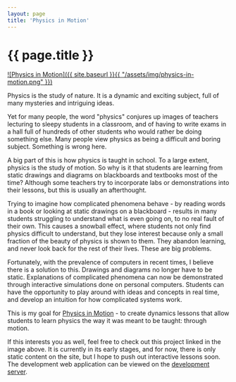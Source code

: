 ```yaml
---
layout: page
title: 'Physics in Motion'
---
```


<h1 class="page-title">{{ page.title }}</h1>

[![Physics in Motion]({{ site.baseurl }}{{ "/assets/img/physics-in-motion.png" }})](http://www.physicsinmotion.ca/)

Physics is the study of nature. It is a dynamic and exciting subject, full of many mysteries and intriguing ideas.

Yet for many people, the word "physics" conjures up images of teachers lecturing to sleepy students in a classroom, and of having to write exams in a hall full of hundreds of other students who would rather be doing something else. Many people view physics as being a difficult and boring subject. Something is wrong here.

A big part of this is how physics is taught in school. To a large extent, physics is the study of motion. So why is it that students are learning from static drawings and diagrams on blackboards and textbooks most of the time? Although some teachers try to incorporate labs or demonstrations into their lessons, but this is usually an afterthought.

Trying to imagine how complicated phenomena behave - by reading words in a book or looking at static drawings on a blackboard - results in many students struggling to understand what is even going on, to no real fault of their own. This causes a snowball effect, where students not only find physics difficult to understand, but they lose interest because only a small fraction of the beauty of physics is shown to them. They abandon learning, and never look back for the rest of their lives. These are big problems.

Fortunately, with the prevalence of computers in recent times, I believe there is a solution to this. Drawings and diagrams no longer have to be static. Explanations of complicated phenomena can now be demonstrated through interactive simulations done on personal computers. Students can have the opportunity to play around with ideas and concepts in real time, and develop an intuition for how complicated systems work.

This is my goal for [Physics in Motion](http://www.physicsinmotion.ca/) - to create dynamics lessons that allow students to learn physics the way it was meant to be taught: through motion.

If this interests you as well, feel free to check out this project linked in the image above. It is currently in its early stages, and for now, there is only static content on the site, but I hope to push out interactive lessons soon. The development web application can be viewed on the [development server](https://dev.physicsinmotion.ca/).
